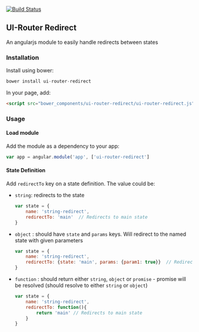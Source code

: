 [![Build Status](https://travis-ci.org/murwa/ui-router-redirect.svg?branch=master)](https://travis-ci.org/murwa/ui-router-redirect)

## UI-Router Redirect

An angularjs module to easily handle redirects between states

### Installation

Install using bower:

~~~javascript
bower install ui-router-redirect
~~~

In your page, add:

~~~html
<script src="bower_components/ui-router-redirect/ui-router-redirect.js"></script>`
~~~

### Usage

#### Load module

Add the module as a dependency to your app:

~~~javascript
var app = angular.module('app', ['ui-router-redirect']
~~~

#### State Definition

Add `redirectTo` key on a state definition. The value could be:

- `string`: redirects to the state

    ~~~javascript
    var state = {
        name: 'string-redirect',
        redirectTo: 'main'  // Redirects to main state
    }
    ~~~
    
- `object` : should have `state` and `params` keys. Will redirect to the named state with given parameters

    ~~~javascript
    var state = {
        name: 'string-redirect',
        redirectTo: {state: 'main', params: {param1: true}}  // Redirects to main state with params
    }
    ~~~

- `function` : should return either `string`, `object` or `promise` - promise will be resolved (should resolve to either `string` or `object`)

    ~~~javascript
    var state = {
        name: 'string-redirect',
        redirectTo: function(){
            return 'main' // Redirects to main state 
        } 
    }
    ~~~
